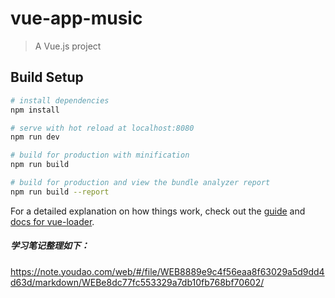 # vue-app-music

> A Vue.js project

## Build Setup

``` bash
# install dependencies
npm install

# serve with hot reload at localhost:8080
npm run dev

# build for production with minification
npm run build

# build for production and view the bundle analyzer report
npm run build --report
```

For a detailed explanation on how things work, check out the [guide](http://vuejs-templates.github.io/webpack/) and [docs for vue-loader](http://vuejs.github.io/vue-loader).

##### 学习笔记整理如下：
https://note.youdao.com/web/#/file/WEB8889e9c4f56eaa8f63029a5d9dd4d63d/markdown/WEBe8dc77fc553329a7db10fb768bf70602/
